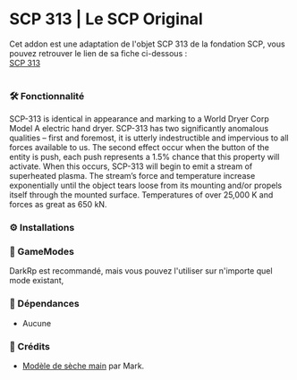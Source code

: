 # SCP 313 | Le SCP Original

Cet addon est une adaptation de l'objet SCP 313 de la fondation SCP, vous pouvez retrouver le lien de sa fiche ci-dessous : <br>
[SCP 313](http://fondationscp.wikidot.com/scp-313) <br><br>

### 🛠️ Fonctionnalité

SCP-313 is identical in appearance and marking to a World Dryer Corp Model A electric hand dryer.
SCP-313 has two significantly anomalous qualities – first and foremost, it is utterly indestructible and impervious to all forces available to us.
The second effect occur when the button of the entity is push, each push represents a 1.5% chance that this property will activate.
When this occurs, SCP-313 will begin to emit a stream of superheated plasma.
The stream’s force and temperature increase exponentially until the object tears loose from its mounting and/or propels itself through the mounted surface.
Temperatures of over 25,000 K and forces as great as 650 kN.

### ⚙️ Installations


### 🧩 GameModes

DarkRp est recommandé, mais vous pouvez l'utiliser sur n'importe quel mode existant,<br>

### 📌 Dépendances

- Aucune

### 🤝 Crédits

- [Modèle de sèche main](https://sketchfab.com/3d-models/hand-dryer-3b2e04748c694792b716b28fba6740ef) par Mark.